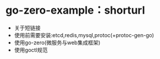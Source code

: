 # go-zero-example：shorturl

- 关于短链接
- 使用前需要安装:etcd,redis,mysql,protoc(+protoc-gen-go)
- 使用go-zero(微服务与web集成框架)
- 使用goctl规范